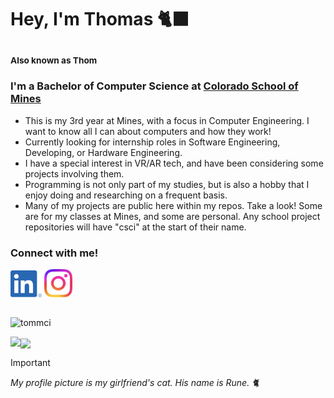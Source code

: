 # Hey, I'm Thomas :black_cat:
### <sub> Also known as Thom </sub>
### I'm a Bachelor of Computer Science at [Colorado School of Mines](https://cs.mines.edu/)

- This is my 3rd year at Mines, with a focus in Computer Engineering. I want to know all I can about computers and how they work!
- Currently looking for internship roles in Software Engineering, Developing, or Hardware Engineering.
- I have a special interest in VR/AR tech, and have been considering some projects involving them.
- Programming is not only part of my studies, but is also a hobby that I enjoy doing and researching on a frequent basis.
- Many of my projects are public here within my repos. Take a look! Some are for my classes at Mines, and some are personal. Any school project repositories will have "csci" at the start of their name.

### Connect with me!

<a href="https://www.linkedin.com/in/thomasmcinnes/"><img src="https://raw.githubusercontent.com/tommci/tommci/master/Images/Linkedin.png" alt="LinkedIn" width="50"></a>
<a href="https://www.instagram.com/thommci/"><img src="https://raw.githubusercontent.com/tommci/tommci/master/Images/IG.png" alt="LinkedIn" width="45"></a>

##

<p align="left"><img src="https://komarev.com/ghpvc/?username=tommci&color=blue" alt="tommci" /> </p>
<img align="left" src="https://github-readme-stats.vercel.app/api/top-langs/?username=tommci&layout=compact&langs_count=10&theme=dark"><img align="center" src="https://github-readme-stats.vercel.app/api?username=tommci&show_icons=true&count_private=true&hide_rank=true&hide=stars&theme=dark">

> [!IMPORTANT]
> *My profile picture is my girlfriend's cat. His name is Rune. :cat2:*
